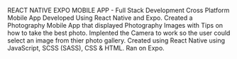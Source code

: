 REACT NATIVE EXPO MOBILE APP - Full Stack Development
Cross Platform Mobile App Developed Using React Native and Expo.
Created a Photography Mobile App that displayed Photography Images with Tips on how to take the best photo.
Implented the Camera to work so the user could select an image from thier photo gallery. 
Created using React Native using JavaScript, SCSS (SASS), CSS & HTML. 
Ran on Expo.
